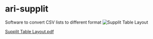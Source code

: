 # ari-supplit
Software to convert CSV lists to different format
![Supplit Table Layout](https://user-images.githubusercontent.com/62939182/166111579-b3bb6740-729b-4cb9-a159-fdb117faac62.png)


[Supplit Table Layout.pdf](https://github.com/maxonary/ari-supplit/files/8597199/Supplit.Table.Layout.pdf)
